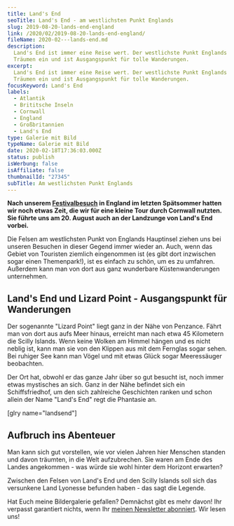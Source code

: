 ```yaml
---
title: Land's End
seoTitle: Land's End - am westlichsten Punkt Englands
slug: 2019-08-20-lands-end-england
link: /2020/02/2019-08-20-lands-end-england/
fileName: 2020-02---lands-end.md
description:
  Land's End ist immer eine Reise wert. Der westlichste Punkt Englands lädt zum
  Träumen ein und ist Ausgangspunkt für tolle Wanderungen.
excerpt:
  Land's End ist immer eine Reise wert. Der westlichste Punkt Englands lädt zum
  Träumen ein und ist Ausgangspunkt für tolle Wanderungen.
focusKeyword: Land's End
labels:
  - Atlantik
  - Brititsche Inseln
  - Cornwall
  - England
  - Großbritannien
  - Land's End
type: Galerie mit Bild
typeName: Galerie mit Bild
date: 2020-02-18T17:36:03.000Z
status: publish
isWerbung: false
isAffiliate: false
thumbnailId: "27345"
subTitle: Am westlichsten Punkt Englands
---
```


<strong>Nach unserem
<a href="http://cardamonchai.com/2019/09/arctangent-festival-2019-2/">Festivalbesuch</a>
in England im letzten Spätsommer hatten wir noch etwas Zeit, die wir für eine
kleine Tour durch Cornwall nutzten. Sie führte uns am 20. August auch an der
Landzunge von Land's End vorbei.</strong>

Die Felsen am westlichsten Punkt von Englands Hauptinsel ziehen uns bei unseren
Besuchen in dieser Gegend immer wieder an. Auch, wenn das Gebiet von Touristen
ziemlich eingenommen ist (es gibt dort inzwischen sogar einen Themenpark!), ist
es einfach zu schön, um es zu umfahren. Außerdem kann man von dort aus ganz
wunderbare Küstenwanderungen unternehmen.

## Land's End und Lizard Point - Ausgangspunkt für Wanderungen

Der sogenannte "Lizard Point" liegt ganz in der Nähe von Penzance. Fährt man von
dort aus aufs Meer hinaus, erreicht man nach etwa 45 Kilometern die Scilly
Islands. Wenn keine Wolken am Himmel hängen und es nicht neblig ist, kann man
sie von den Klippen aus mit dem Fernglas sogar sehen. Bei ruhiger See kann man
Vögel und mit etwas Glück sogar Meeressäuger beobachten.

Der Ort hat, obwohl er das ganze Jahr über so gut besucht ist, noch immer etwas
mystisches an sich. Ganz in der Nähe befindet sich ein Schiffsfriedhof, um den
sich zahlreiche Geschichten ranken und schon allein der Name "Land's End" regt
die Phantasie an.

[glry name="landsend"]

## Aufbruch ins Abenteuer

Man kann sich gut vorstellen, wie vor vielen Jahren hier Menschen standen und
davon träumten, in die Welt aufzubrechen. Sie waren am Ende des Landes
angekommen - was würde sie wohl hinter dem Horizont erwarten?

Zwischen den Felsen von Land's End und den Scilly Islands soll sich das
versunkene Land Lyonesse befunden haben - das sagt die Legende.

Hat Euch meine Bildergalerie gefallen? Demnächst gibt es mehr davon! Ihr
verpasst garantiert nichts, wenn Ihr <a href="#newsletter">meinen Newsletter
abonniert</a>. Wir lesen uns!
